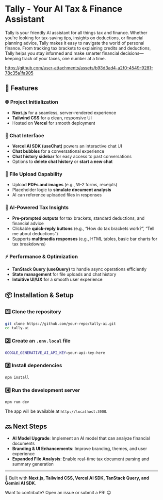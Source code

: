 # Tally - Your AI Tax & Finance Assistant

Tally is your friendly AI assistant for all things tax and finance. Whether you're looking for tax-saving tips, insights on deductions, or financial planning advice, Tally makes it easy to navigate the world of personal finance. From tracking tax brackets to explaining credits and deductions, Tally helps you stay informed and make smarter financial decisions—keeping track of your taxes, one number at a time.

https://github.com/user-attachments/assets/b93d3ad4-a2f0-4549-9281-78c35a1fa905

## 🚀 Features

### 🌐 Project Initialization
- **Next.js** for a seamless, server-rendered experience  
- **Tailwind CSS** for a clean, responsive UI  
- Hosted on **Vercel** for smooth deployment  

### 💬 Chat Interface
- **Vercel AI SDK (useChat)** powers an interactive chat UI  
- **Chat bubbles** for a conversational experience  
- **Chat history sidebar** for easy access to past conversations  
- Options to **delete chat history** or **start a new chat**  

### 📂 File Upload Capability
- Upload **PDFs and images** (e.g., W-2 forms, receipts)  
- Placeholder logic to **simulate document analysis**  
- AI can reference uploaded files in responses  

### 🤖 AI-Powered Tax Insights
- **Pre-prompted outputs** for tax brackets, standard deductions, and financial advice  
- Clickable **quick-reply buttons** (e.g., “How do tax brackets work?”, “Tell me about deductions”)  
- Supports **multimedia responses** (e.g., HTML tables, basic bar charts for tax breakdowns)  

### ⚡ Performance & Optimization
- **TanStack Query (useQuery)** to handle async operations efficiently  
- **State management** for file uploads and chat history  
- **Intuitive UI/UX** for a smooth user experience  

## 📦 Installation & Setup

### 1️⃣ Clone the repository
```sh
git clone https://github.com/your-repo/tally-ai.git
cd tally-ai
```

### 2️⃣ Create an `.env.local` file
```sh
GOOGLE_GENERATIVE_AI_API_KEY=your-api-key-here
```

### 3️⃣ Install dependencies
```sh
npm install
```

### 4️⃣ Run the development server
```sh
npm run dev
```
The app will be available at `http://localhost:3000`.

## 🔜 Next Steps

- **AI Model Upgrade**: Implement an AI model that can analyze financial documents  
- **Branding & UI Enhancements**: Improve branding, themes, and user experience  
- **Expanded File Analysis**: Enable real-time tax document parsing and summary generation  

---

🚀 Built with **Next.js, Tailwind CSS, Vercel AI SDK, TanStack Query, and Gemini AI SDK**.  

Want to contribute? Open an issue or submit a PR! 😊

